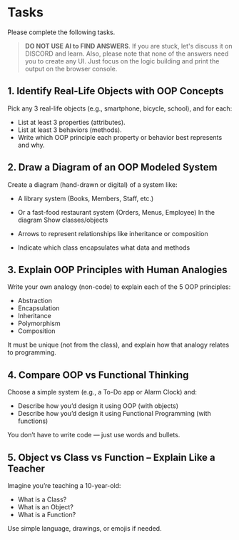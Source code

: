 # Tasks

Please complete the following tasks.

> **DO NOT USE AI to FIND ANSWERS**. If you are stuck, let's discuss it on DISCORD and learn. Also, please note that none of the answers need you to create any UI. Just focus on the logic building and print the output on the browser console.

## 1. Identify Real-Life Objects with OOP Concepts

Pick any 3 real-life objects (e.g., smartphone, bicycle, school), and for each:

- List at least 3 properties (attributes).
- List at least 3 behaviors (methods).
- Write which OOP principle each property or behavior best represents and why.

## 2. Draw a Diagram of an OOP Modeled System

Create a diagram (hand-drawn or digital) of a system like:

- A library system (Books, Members, Staff, etc.)
- Or a fast-food restaurant system (Orders, Menus, Employee)
In the diagram Show classes/objects

- Arrows to represent relationships like inheritance or composition
- Indicate which class encapsulates what data and methods

## 3. Explain OOP Principles with Human Analogies

 Write your own analogy (non-code) to explain each of the 5 OOP principles:

- Abstraction
- Encapsulation
- Inheritance
- Polymorphism
- Composition

It must be unique (not from the class), and explain how that analogy relates to programming.

## 4. Compare OOP vs Functional Thinking

Choose a simple system (e.g., a To-Do app or Alarm Clock) and:

- Describe how you’d design it using OOP (with objects)
- Describe how you’d design it using Functional Programming (with functions)

You don’t have to write code — just use words and bullets.

## 5. Object vs Class vs Function – Explain Like a Teacher

Imagine you’re teaching a 10-year-old:

- What is a Class?
- What is an Object?
- What is a Function?

Use simple language, drawings, or emojis if needed.